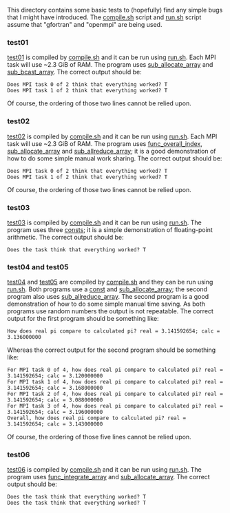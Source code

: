 This directory contains some basic tests to (hopefully) find any simple bugs that I might have introduced. The [compile.sh](compile.sh) script and [run.sh](run.sh) script assume that "gfortran" and "openmpi" are being used.

### test01

[test01](test01.F90) is compiled by [compile.sh](compile.sh) and it can be run using [run.sh](run.sh). Each MPI task will use ~2.3 GiB of RAM. The program uses [sub_allocate_array](../mod_safe/sub_allocate_array) and [sub_bcast_array](../mod_safe_mpi/sub_bcast_array). The correct output should be:

```
Does MPI task 0 of 2 think that everything worked? T
Does MPI task 1 of 2 think that everything worked? T
```

Of course, the ordering of those two lines cannot be relied upon.

### test02

[test02](test02.F90) is compiled by [compile.sh](compile.sh) and it can be run using [run.sh](run.sh). Each MPI task will use ~2.3 GiB of RAM. The program uses [func_overall_index](../mod_safe/func_overall_index), [sub_allocate_array](../mod_safe/sub_allocate_array) and [sub_allreduce_array](../mod_safe_mpi/sub_allreduce_array); it is a good demonstration of how to do some simple manual work sharing. The correct output should be:

```
Does MPI task 0 of 2 think that everything worked? T
Does MPI task 1 of 2 think that everything worked? T
```

Of course, the ordering of those two lines cannot be relied upon.

### test03

[test03](test03.F90) is compiled by [compile.sh](compile.sh) and it can be run using [run.sh](run.sh). The program uses three [consts](../mod_safe/consts.f90); it is a simple demonstration of floating-point arithmetic. The correct output should be:

```
Does the task think that everything worked? T
```

### test04 and test05

[test04](test04.F90) and [test05](test05.F90) are compiled by [compile.sh](compile.sh) and they can be run using [run.sh](run.sh). Both programs use a [const](../mod_safe/consts.f90) and [sub_allocate_array](../mod_safe/sub_allocate_array); the second program also uses [sub_allreduce_array](../mod_safe_mpi/sub_allreduce_array). The second program is a good demonstration of how to do some simple manual time saving. As both programs use random numbers the output is not repeatable. The correct output for the first program should be something like:

```
How does real pi compare to calculated pi? real = 3.141592654; calc = 3.136000000
```

Whereas the correct output for the second program should be something like:

```
For MPI task 0 of 4, how does real pi compare to calculated pi? real = 3.141592654; calc = 3.120000000
For MPI task 1 of 4, how does real pi compare to calculated pi? real = 3.141592654; calc = 3.168000000
For MPI task 2 of 4, how does real pi compare to calculated pi? real = 3.141592654; calc = 3.088000000
For MPI task 3 of 4, how does real pi compare to calculated pi? real = 3.141592654; calc = 3.196000000
Overall, how does real pi compare to calculated pi? real = 3.141592654; calc = 3.143000000
```

Of course, the ordering of those five lines cannot be relied upon.

### test06

[test06](test06.F90) is compiled by [compile.sh](compile.sh) and it can be run using [run.sh](run.sh). The program uses [func_integrate_array](../mod_safe/func_integrate_array) and [sub_allocate_array](../mod_safe/sub_allocate_array). The correct output should be:

```
Does the task think that everything worked? T
Does the task think that everything worked? T
```
